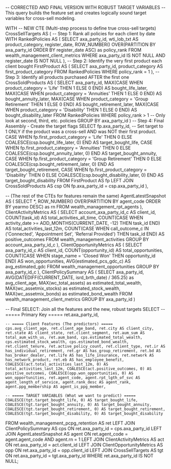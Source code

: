 -- CORRECTED AND FINAL VERSION WITH ROBUST TARGET VARIABLES
-- This query builds the feature set and creates logically sound target variables for cross-sell modeling.

WITH
-- NEW CTE (Multi-step process to define true cross-sell targets)
CrossSellTargets AS (
    -- Step 1: Rank all policies for each client by date
    WITH RankedPolicies AS (
        SELECT
            axa_party_id,
            wti_lob_txt AS product_category,
            register_date,
            ROW_NUMBER() OVER(PARTITION BY axa_party_id ORDER BY register_date ASC) as policy_rank
        FROM
            wealth_management_client_metrics
        WHERE
            axa_party_id IS NOT NULL AND register_date IS NOT NULL
    ),
    -- Step 2: Identify the very first product each client bought
    FirstProduct AS (
        SELECT
            axa_party_id,
            product_category AS first_product_category
        FROM
            RankedPolicies
        WHERE
            policy_rank = 1
    ),
    -- Step 3: Identify all products purchased AFTER the first one
    CrossSoldProducts AS (
        SELECT
            axa_party_id,
            MAX(CASE WHEN product_category = 'Life' THEN 1 ELSE 0 END) AS bought_life_later,
            MAX(CASE WHEN product_category = 'Annuities' THEN 1 ELSE 0 END) AS bought_annuity_later,
            MAX(CASE WHEN product_category = 'Group Retirement' THEN 1 ELSE 0 END) AS bought_retirement_later,
            MAX(CASE WHEN product_category = 'Disability' THEN 1 ELSE 0 END) AS bought_disability_later
        FROM
            RankedPolicies
        WHERE
            policy_rank > 1 -- Only look at second, third, etc. policies
        GROUP BY
            axa_party_id
    )
    -- Step 4: Final Assembly - Create the target flags
    SELECT
        fp.axa_party_id,
        -- Set target to 1 ONLY if the product was a cross-sell AND was NOT their first product.
        CASE WHEN fp.first_product_category = 'Life' THEN 0 ELSE COALESCE(csp.bought_life_later, 0) END AS target_bought_life,
        CASE WHEN fp.first_product_category = 'Annuities' THEN 0 ELSE COALESCE(csp.bought_annuity_later, 0) END AS target_bought_annuity,
        CASE WHEN fp.first_product_category = 'Group Retirement' THEN 0 ELSE COALESCE(csp.bought_retirement_later, 0) END AS target_bought_retirement,
        CASE WHEN fp.first_product_category = 'Disability' THEN 0 ELSE COALESCE(csp.bought_disability_later, 0) END AS target_bought_disability
    FROM
        FirstProduct AS fp
    LEFT JOIN CrossSoldProducts AS csp
        ON fp.axa_party_id = csp.axa_party_id
),

-- (The rest of the CTEs for features remain the same)
AgentLatestSnapshot AS (
    SELECT *, ROW_NUMBER() OVER(PARTITION BY agent_code ORDER BY yearmo DESC) as rn
    FROM wealth_management_rpt_agents
),
ClientActivityMetrics AS (
    SELECT account_axa_party_id_c AS client_id, COUNT(task_id) AS total_activities_all_time, COUNT(CASE WHEN activity_date >= ADD_MONTHS(CURRENT_DATE, -12) THEN task_id END) AS total_activities_last_12m, COUNT(CASE WHEN call_outcome_c IN ('Connected', 'Appointment Set', 'Referral Provided') THEN task_id END) AS positive_outcomes
    FROM wealth_management_activities
    GROUP BY account_axa_party_id_c
),
ClientOpportunityMetrics AS (
    SELECT axa_party_id_c AS client_id, COUNT(opportunity_id) AS total_opportunities, COUNT(CASE WHEN stage_name = 'Closed Won' THEN opportunity_id END) AS won_opportunities, AVG(estimated_pcs_gdc_c) AS avg_estimated_gdc
    FROM wealth_management_opportunities
    GROUP BY axa_party_id_c
),
ClientPolicySummary AS (
    SELECT axa_party_id, AVG(DATEDIFF(CURRENT_DATE, isrd_brth_date) / 365.25) as avg_client_age, MAX(wc_total_assets) as estimated_total_wealth, MAX(wc_assetmix_stocks) as estimated_stock_wealth, MAX(wc_assetmix_bonds) as estimated_bond_wealth
    FROM wealth_management_client_metrics
    GROUP BY axa_party_id
)

-- Final SELECT: Join all the features and the new, robust targets
SELECT
    -- ===== Primary Key =====
    ret.axa_party_id,

    -- ===== Client Features (The predictors) =====
    cps.avg_client_age, ret.client_age_band, ret.city AS client_city, ret.state AS client_state, ret.client_segment, ret.aum_sum AS total_aum_with_us, ret.aum_band, cps.estimated_total_wealth, cps.estimated_stock_wealth, cps.estimated_bond_wealth, ret.client_tenure, ret.active_policy_count, ret.client_type, ret.ir AS has_individual_retirement, ret.gr AS has_group_retirement, ret.bd AS has_broker_dealer, ret.life AS has_life_insurance, ret.network AS has_network_product, ret.eb AS has_employee_benefit, COALESCE(act.total_activities_last_12m, 0) AS total_activities_last_12m, COALESCE(act.positive_outcomes, 0) AS positive_outcomes, COALESCE(opp.won_opportunities, 0) AS won_opportunities, ret.agent_code, agent.rpt_lgth_of_svc AS agent_length_of_service, agent.rank_desc AS agent_rank, agent.ppg_membership AS agent_is_ppg_member,

    -- ===== TARGET VARIABLES (What we want to predict) =====
    COALESCE(tgt.target_bought_life, 0) AS target_bought_life,
    COALESCE(tgt.target_bought_annuity, 0) AS target_bought_annuity,
    COALESCE(tgt.target_bought_retirement, 0) AS target_bought_retirement,
    COALESCE(tgt.target_bought_disability, 0) AS target_bought_disability

FROM
    wealth_management_pcpg_retention AS ret
LEFT JOIN ClientPolicySummary AS cps ON ret.axa_party_id = cps.axa_party_id
LEFT JOIN AgentLatestSnapshot AS agent ON ret.agent_code = agent.agent_code AND agent.rn = 1
LEFT JOIN ClientActivityMetrics AS act ON ret.axa_party_id = act.client_id
LEFT JOIN ClientOpportunityMetrics AS opp ON ret.axa_party_id = opp.client_id
LEFT JOIN CrossSellTargets AS tgt ON ret.axa_party_id = tgt.axa_party_id
WHERE
    ret.axa_party_id IS NOT NULL;
